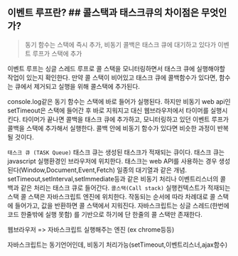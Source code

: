 ## 이벤트 루프란? ## 콜스택과 태스크큐의 차이점은 무엇인가?

> 동기 함수는 스택에 즉시 추가, 비동기 콜백은 태스크 큐에 대기하고 있다가 이벤트 루프가 스택에 추가

이벤트 루프는 싱글 스레드 루프로 콜 스택을 모니터링하면서 태스크 큐에 실행해야할 작업이 있는지 확인한다. 만약 콜 스택이 비어있고 태스크 큐에 콜백함수가 있다면, 함수는 큐에서 제거되고 실행을 위해 콜스택에 추가된다.

console.log같은 동기 함수는 스택에 바로 들어가 실행된다. 하지만 비동기 web api인 setTimeout은 스택에 들어간 후 바로 지워지고 대신 웹브라우저에서 타이머를 실행시킨다. 타이머가 끝나면 콜백을 태스크 큐에 추가하고, 모니터링하고 있던 이벤트 루프가 콜백을 스택에 추가해서 실행한다. 콜백 안에 비동기 함수가 있다면 비슷한 과정이 반복될 것이다.

`태스크 큐 (TASK Queue)`
태스크 큐는 생성된 태스크가 적재되는 큐이다.
태스크 큐는 javascript 실행환경인 브라우저에 위치한다.
태스크는 web API를 사용하는 경우 생성된다(Window,Document,Event,Fetch)
일종의 대기열과 같은 개념. setTimeout,setInterval,setImmediate등과 같은 비동기 처리나 이벤트리스너의 콜백과 같은 처리는 태스크 큐로 들어간다.
`콜스택(Call stack)`
실행컨텍스트가 적재되는 스택
콜 스택은 자바스크립트 엔진에 위치한다.
작동되는 순서에 따라 차례대로 콜 스택에 들어가고, 값을 반환하면 콜 스택에서 지워진다. 자바스크립트는 싱글 스레드(한번에 코드 한줄밖에 실행 못함) 를 기반으로 하기에 단 한줄의 콜 스택만 존재한다.

웹브라우저 => 자바스크립트 실행해주는 엔진
(ex chrome등등)

자바스크립트는 동기언어인데, 비동기 처리가능(setTimeout,이벤트리스너,ajax함수)
